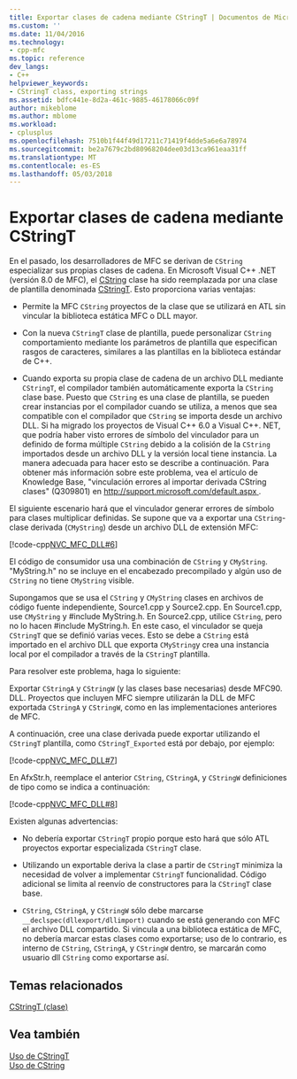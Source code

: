 ```yaml
---
title: Exportar clases de cadena mediante CStringT | Documentos de Microsoft
ms.custom: ''
ms.date: 11/04/2016
ms.technology:
- cpp-mfc
ms.topic: reference
dev_langs:
- C++
helpviewer_keywords:
- CStringT class, exporting strings
ms.assetid: bdfc441e-8d2a-461c-9885-46178066c09f
author: mikeblome
ms.author: mblome
ms.workload:
- cplusplus
ms.openlocfilehash: 7510b1f44f49d17211c71419f4dde5a6e6a78974
ms.sourcegitcommit: be2a7679c2bd80968204dee03d13ca961eaa31ff
ms.translationtype: MT
ms.contentlocale: es-ES
ms.lasthandoff: 05/03/2018
---
```

# <a name="exporting-string-classes-using-cstringt"></a>Exportar clases de cadena mediante CStringT
En el pasado, los desarrolladores de MFC se derivan de `CString` especializar sus propias clases de cadena. En Microsoft Visual C++ .NET (versión 8.0 de MFC), el [CString](../atl-mfc-shared/using-cstring.md) clase ha sido reemplazada por una clase de plantilla denominada [CStringT](../atl-mfc-shared/reference/cstringt-class.md). Esto proporciona varias ventajas:  
  
-   Permite la MFC `CString` proyectos de la clase que se utilizará en ATL sin vincular la biblioteca estática MFC o DLL mayor.  
  
-   Con la nueva `CStringT` clase de plantilla, puede personalizar `CString` comportamiento mediante los parámetros de plantilla que especifican rasgos de caracteres, similares a las plantillas en la biblioteca estándar de C++.  
  
-   Cuando exporta su propia clase de cadena de un archivo DLL mediante `CStringT`, el compilador también automáticamente exporta la `CString` clase base. Puesto que `CString` es una clase de plantilla, se pueden crear instancias por el compilador cuando se utiliza, a menos que sea compatible con el compilador que `CString` se importa desde un archivo DLL. Si ha migrado los proyectos de Visual C++ 6.0 a Visual C++. NET, que podría haber visto errores de símbolo del vinculador para un definido de forma múltiple `CString` debido a la colisión de la `CString` importados desde un archivo DLL y la versión local tiene instancia. La manera adecuada para hacer esto se describe a continuación. Para obtener más información sobre este problema, vea el artículo de Knowledge Base, "vinculación errores al importar derivada CString clases" (Q309801) en [ http://support.microsoft.com/default.aspx ](http://support.microsoft.com/default.aspx).  
  
 El siguiente escenario hará que el vinculador generar errores de símbolo para clases multiplicar definidas. Se supone que va a exportar una `CString`-clase derivada (`CMyString`) desde un archivo DLL de extensión MFC:  
  
 [!code-cpp[NVC_MFC_DLL#6](../atl-mfc-shared/codesnippet/cpp/exporting-string-classes-using-cstringt_1.cpp)]  
  
 El código de consumidor usa una combinación de `CString` y `CMyString`. "MyString.h" no se incluye en el encabezado precompilado y algún uso de `CString` no tiene `CMyString` visible.  
  
 Supongamos que se usa el `CString` y `CMyString` clases en archivos de código fuente independiente, Source1.cpp y Source2.cpp. En Source1.cpp, use `CMyString` y #include MyString.h. En Source2.cpp, utilice `CString`, pero no lo hacen #include MyString.h. En este caso, el vinculador se queja `CStringT` que se definió varias veces. Esto se debe a `CString` está importado en el archivo DLL que exporta `CMyString`y crea una instancia local por el compilador a través de la `CStringT` plantilla.  
  
 Para resolver este problema, haga lo siguiente:  
  
 Exportar `CStringA` y `CStringW` (y las clases base necesarias) desde MFC90. DLL. Proyectos que incluyen MFC siempre utilizarán la DLL de MFC exportada `CStringA` y `CStringW`, como en las implementaciones anteriores de MFC.  
  
 A continuación, cree una clase derivada puede exportar utilizando el `CStringT` plantilla, como `CStringT_Exported` está por debajo, por ejemplo:  
  
 [!code-cpp[NVC_MFC_DLL#7](../atl-mfc-shared/codesnippet/cpp/exporting-string-classes-using-cstringt_2.cpp)]  
  
 En AfxStr.h, reemplace el anterior `CString`, `CStringA`, y `CStringW` definiciones de tipo como se indica a continuación:  
  
 [!code-cpp[NVC_MFC_DLL#8](../atl-mfc-shared/codesnippet/cpp/exporting-string-classes-using-cstringt_3.cpp)]  
  
 Existen algunas advertencias:  
  
-   No debería exportar `CStringT` propio porque esto hará que sólo ATL proyectos exportar especializada `CStringT` clase.  
  
-   Utilizando un exportable deriva la clase a partir de `CStringT` minimiza la necesidad de volver a implementar `CStringT` funcionalidad. Código adicional se limita al reenvío de constructores para la `CStringT` clase base.  
  
-   `CString`, `CStringA`, y `CStringW` sólo debe marcarse `__declspec(dllexport/dllimport)` cuando se está generando con MFC el archivo DLL compartido. Si vincula a una biblioteca estática de MFC, no debería marcar estas clases como exportarse; uso de lo contrario, es interno de `CString`, `CStringA`, y `CStringW` dentro, se marcarán como usuario dll `CString` como exportarse así.  
  
## <a name="related-topics"></a>Temas relacionados  
 [CStringT (clase)](../atl-mfc-shared/reference/cstringt-class.md)  
  
## <a name="see-also"></a>Vea también  
 [Uso de CStringT](../atl-mfc-shared/using-cstringt.md)   
 [Uso de CString](../atl-mfc-shared/using-cstring.md)

